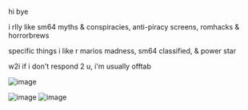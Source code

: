 hi bye

i rlly like sm64 myths & conspiracies, anti-piracy screens, romhacks & horrorbrews

specific things i like r marios madness, sm64 classified, & power star

w2i if i don't respond 2 u, i'm usually offtab

![image](https://github.com/user-attachments/assets/eac87c2e-2876-4e8b-bcb8-fa279b06f73d)



![image](https://github.com/user-attachments/assets/25343c41-09ec-45b6-a9c0-576015c47883)
![image](https://github.com/user-attachments/assets/c91c2e4d-6aa0-49d4-91ae-9f8022e6936a)
